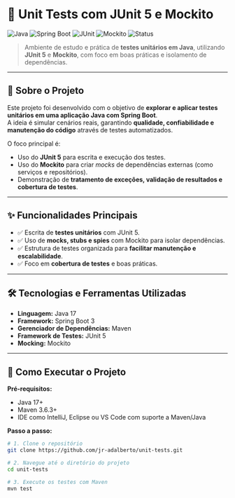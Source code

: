# 🧪 Unit Tests com JUnit 5 e Mockito

![Java](https://img.shields.io/badge/Java-17-blue)
![Spring Boot](https://img.shields.io/badge/Spring%20Boot-3.x-brightgreen)
![JUnit](https://img.shields.io/badge/JUnit-5-red)
![Mockito](https://img.shields.io/badge/Mockito-Mocking-lightgrey)
![Status](https://img.shields.io/badge/Status-Em%20andamento-blue)

> Ambiente de estudo e prática de **testes unitários em Java**, utilizando **JUnit 5** e **Mockito**, com foco em boas práticas e isolamento de dependências.

---

## 📝 Sobre o Projeto

Este projeto foi desenvolvido com o objetivo de **explorar e aplicar testes unitários em uma aplicação Java com Spring Boot**.  
A ideia é simular cenários reais, garantindo **qualidade, confiabilidade e manutenção do código** através de testes automatizados.

O foco principal é:
- Uso do **JUnit 5** para escrita e execução dos testes.
- Uso do **Mockito** para criar *mocks* de dependências externas (como serviços e repositórios).
- Demonstração de **tratamento de exceções, validação de resultados e cobertura de testes**.

---

## ✨ Funcionalidades Principais

- ✅ Escrita de **testes unitários** com JUnit 5.  
- ✅ Uso de **mocks, stubs e spies** com Mockito para isolar dependências.  
- ✅ Estrutura de testes organizada para **facilitar manutenção e escalabilidade**.  
- ✅ Foco em **cobertura de testes** e boas práticas.  

---

## 🛠️ Tecnologias e Ferramentas Utilizadas

- **Linguagem:** Java 17  
- **Framework:** Spring Boot 3  
- **Gerenciador de Dependências:** Maven  
- **Framework de Testes:** JUnit 5  
- **Mocking:** Mockito  

---

## 🚀 Como Executar o Projeto

**Pré-requisitos:**
- Java 17+  
- Maven 3.6.3+  
- IDE como IntelliJ, Eclipse ou VS Code com suporte a Maven/Java  

**Passo a passo:**

```bash
# 1. Clone o repositório
git clone https://github.com/jr-adalberto/unit-tests.git

# 2. Navegue até o diretório do projeto
cd unit-tests

# 3. Execute os testes com Maven
mvn test
